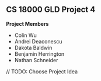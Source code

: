 ## CS 18000 GLD Project 4

**Project Members**
- Colin Wu
- Andrei Deaconescu
- Dakota Baldwin
- Benjamin Herrington
- Nathan Schneider

// TODO: Choose Project Idea
